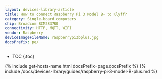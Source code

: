```yaml
---
layout: devices-library-article
title: How to connect Raspberry Pi 3 Model B+ to Klyff?
category: Single-board computers
chip: Broadcom BCM2837B0
connectivity: HTTP, MQTT, WIFI
vendor: Raspberry
deviceImageFileName: raspberrypi3bplus.jpg
docsPrefix: pe/
---
```


* TOC
{:toc}

{% include get-hosts-name.html docsPrefix=page.docsPrefix %}
{% include /docs/devices-library/guides/raspberry-pi-3-model-B-plus.md %}